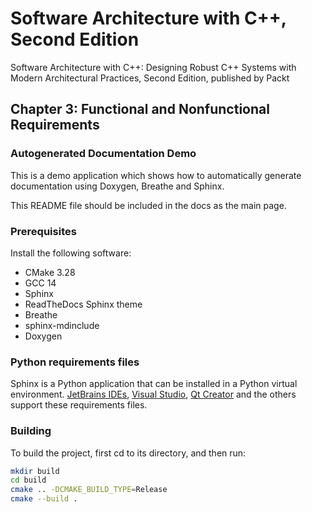 # Software Architecture with C++, Second Edition

Software Architecture with C++: Designing Robust C++ Systems with Modern Architectural Practices, Second Edition, published by Packt

## Chapter 3: Functional and Nonfunctional Requirements

### Autogenerated Documentation Demo

This is a demo application which shows how to automatically generate
documentation using Doxygen, Breathe and Sphinx.

This README file should be included in the docs as the main page.

### Prerequisites

Install the following software:

- CMake 3.28
- GCC 14
- Sphinx
- ReadTheDocs Sphinx theme
- Breathe
- sphinx-mdinclude
- Doxygen

### Python requirements files

Sphinx is a Python application that can be installed in a Python virtual environment.
[JetBrains IDEs](https://www.jetbrains.com/help/pycharm/managing-dependencies.html),
[Visual Studio](https://learn.microsoft.com/en-us/visualstudio/python/managing-required-packages-with-requirements-txt),
[Qt Creator](https://doc.qt.io/qtcreator/creator-python-development.html) and the others support these requirements files.

### Building

To build the project, first cd to its directory, and then run:

```bash
mkdir build
cd build
cmake .. -DCMAKE_BUILD_TYPE=Release
cmake --build .
```
